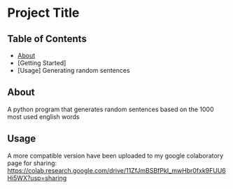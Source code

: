 # Project Title

## Table of Contents

- [About](#about)
- [Getting Started] 
- [Usage] Generating random sentences

## About <a name = "about"></a>

A python program that generates random sentences based on the 1000 most used english words

## Usage <a name = "usage"></a>

A more compatible version have been uploaded to my google colaboratory page for sharing: 
https://colab.research.google.com/drive/11ZfJmBSBfPkI_mwHbr0fxk9FUU6Hi5WX?usp=sharing
